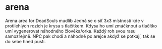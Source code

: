 # arena
Arena area for DeadSouls mudlib
Jedná se o síť 3x3 místností kde v protilehlých rozích je krysa s tlačítkem. Kdysa ho umí zmáčknout a tlačítko umí vygenerovat náhodného člověka/orka. Každý roh svou rasu samozřejmě. NPC pak chodí a náhodně po arejce akdyž se potkají, tak se do sebe hned pustí. 
